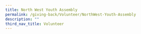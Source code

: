 ```yaml
---
title: North West Youth Assembly
permalink: /giving-back/Volunteer/NorthWest-Youth-Assembly
description: ""
third_nav_title: Volunteer
---
```

